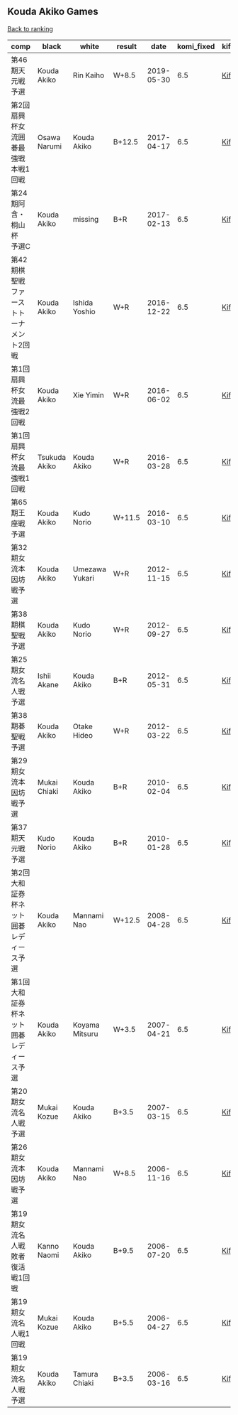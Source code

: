 ## Kouda Akiko Games

[Back to ranking](index.md)




| **comp** | **black** | **white** | **result** | **date** | **komi_fixed** | **kifu** | 
| --- | --- | --- | --- | --- | --- | --- |
| 第46期天元戦予選 | Kouda Akiko | Rin Kaiho | W+8.5 | 2019-05-30 | 6.5 | [Kifu](https://kifudepot.net/kifucontents.php?id=UAW6f9ZipHf2Tq%2B6q1R7Kw%3D%3D) | 
| 第2回扇興杯女流囲碁最強戦　本戦1回戦 | Osawa Narumi | Kouda Akiko | B+12.5 | 2017-04-17 | 6.5 | [Kifu](https://kifudepot.net/kifucontents.php?id=KBLoJBwVI1dyEoym13zRvw%3D%3D) | 
| 第24期阿含・桐山杯　予選C | Kouda Akiko | missing | B+R | 2017-02-13 | 6.5 | [Kifu](https://kifudepot.net/kifucontents.php?id=kRreXg03lx7H3rxc7%2BUccQ%3D%3D) | 
| 第42期棋聖戦　ファーストトーナメント2回戦 | Kouda Akiko | Ishida Yoshio | W+R | 2016-12-22 | 6.5 | [Kifu](https://kifudepot.net/kifucontents.php?id=PbXX4cTkdDqNPC69KjwHWA%3D%3D) | 
| 第1回扇興杯女流最強戦2回戦 | Kouda Akiko | Xie Yimin | W+R | 2016-06-02 | 6.5 | [Kifu](https://kifudepot.net/kifucontents.php?id=g0e7w6EhdPQFm6%2BZca24Tg%3D%3D) | 
| 第1回扇興杯女流最強戦1回戦 | Tsukuda Akiko | Kouda Akiko | W+R | 2016-03-28 | 6.5 | [Kifu](https://kifudepot.net/kifucontents.php?id=ZAAAtlt81R2XBAzRM3%2B85Q%3D%3D) | 
| 第65期王座戦予選 | Kouda Akiko | Kudo Norio | W+11.5 | 2016-03-10 | 6.5 | [Kifu](https://kifudepot.net/kifucontents.php?id=8EF1ajl84okT9SixUc5JUw%3D%3D) | 
| 第32期女流本因坊戦予選 | Kouda Akiko | Umezawa Yukari | W+R | 2012-11-15 | 6.5 | [Kifu](https://kifudepot.net/kifucontents.php?id=BKHmc38M4yHF8QwNZcq1eA%3D%3D) | 
| 第38期棋聖戦予選 | Kouda Akiko | Kudo Norio | W+R | 2012-09-27 | 6.5 | [Kifu](https://kifudepot.net/kifucontents.php?id=CIE%2BczpDMUQsM72Vhpkl0g%3D%3D) | 
| 第25期女流名人戦予選 | Ishii Akane | Kouda Akiko | B+R | 2012-05-31 | 6.5 | [Kifu](https://kifudepot.net/kifucontents.php?id=2ORJEtQ2ZJpahkqFCxhGuw%3D%3D) | 
| 第38期碁聖戦予選 | Kouda Akiko | Otake Hideo | W+R | 2012-03-22 | 6.5 | [Kifu](https://kifudepot.net/kifucontents.php?id=Yz%2FC8dt89ewkL1qVegHJ4g%3D%3D) | 
| 第29期女流本因坊戦予選 | Mukai Chiaki | Kouda Akiko | B+R | 2010-02-04 | 6.5 | [Kifu](https://kifudepot.net/kifucontents.php?id=Sw%2B6QS9iLVFSEXXkxYio8A%3D%3D) | 
| 第37期天元戦予選 | Kudo Norio | Kouda Akiko | B+R | 2010-01-28 | 6.5 | [Kifu](https://kifudepot.net/kifucontents.php?id=eckigK62VIwHa7EyZWgkFA%3D%3D) | 
| 第2回大和証券杯ネット囲碁レディース予選 | Kouda Akiko | Mannami Nao | W+12.5 | 2008-04-28 | 6.5 | [Kifu](https://kifudepot.net/kifucontents.php?id=Totw6wJT7%2Fyz%2Fc%2Fv3bUwtg%3D%3D) | 
| 第1回大和証券杯ネット囲碁レディース予選 | Kouda Akiko | Koyama Mitsuru | W+3.5 | 2007-04-21 | 6.5 | [Kifu](https://kifudepot.net/kifucontents.php?id=mfbIGXDeuPGS5iIqWo3snw%3D%3D) | 
| 第20期女流名人戦予選 | Mukai Kozue | Kouda Akiko | B+3.5 | 2007-03-15 | 6.5 | [Kifu](https://kifudepot.net/kifucontents.php?id=5gSV%2B5boKUKHrHLq%2BuCS5g%3D%3D) | 
| 第26期女流本因坊戦予選 | Kouda Akiko | Mannami Nao | W+8.5 | 2006-11-16 | 6.5 | [Kifu](https://kifudepot.net/kifucontents.php?id=XL8ZVr6qMu5Ia4fRGYhALw%3D%3D) | 
| 第19期女流名人戦敗者復活戦1回戦 | Kanno Naomi | Kouda Akiko | B+9.5 | 2006-07-20 | 6.5 | [Kifu](https://kifudepot.net/kifucontents.php?id=7psQE0ZNtEBMzgeCATx6gw%3D%3D) | 
| 第19期女流名人戦1回戦 | Mukai Kozue | Kouda Akiko | B+5.5 | 2006-04-27 | 6.5 | [Kifu](https://kifudepot.net/kifucontents.php?id=LAPp6Jo49jpyA%2FxM%2BWjZ5Q%3D%3D) | 
| 第19期女流名人戦予選 | Kouda Akiko | Tamura Chiaki | B+3.5 | 2006-03-16 | 6.5 | [Kifu](https://kifudepot.net/kifucontents.php?id=wHUtuz9B7cL8JNVvA0HDwg%3D%3D) |




